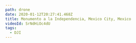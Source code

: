 ```yaml
---
path: drone
date: 2020-01-12T20:27:41.468Z
title: Monumento a la Independencia, Mexico City, Mexico
videoId: SrNdHiOc4dU
tags:
  - DJI
---
```

